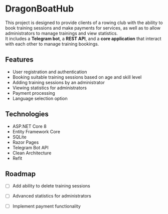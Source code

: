 # DragonBoatHub

This project is designed to provide clients of a rowing club with the ability to book training sessions and make payments for services, as well as to allow administrators to manage trainings and view statistics.  
It includes a **Telegram bot**, a **REST API**, and a **core application** that interact with each other to manage training bookings.

## Features
- User registration and authentication
- Booking suitable training sessions based on age and skill level
- Adding training sessions by an administrator
- Viewing statistics for administrators
- Payment processing
- Language selection option
  
## Technologies
- ASP.NET Core 8
- Entity Framework Core
- SQLite
- Razor Pages
- Telegram Bot API
- Clean Architecture
- Refit

## Roadmap
- [ ] Add ability to delete training sessions
- [ ] Advanced statistics for administrators
- [ ] Implement payment functionality



